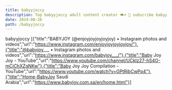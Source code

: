 ```yaml
---
title: babyyjoccy
description: Top babyyjoccy adult content creator 👁♐️ 👑 subscribe babyyjoccy to my porn site below IG babyyjoccy
date: 2019-08-26
path: /babyyjoccy
---
```


babyyjoccy
[{"title":"BABYJOY (@enjoyjoyjoyjoyjoy) • Instagram photos and videos","url":"https://www.instagram.com/enjoyjoyjoyjoyjoy/"},{"title":"@babyjoy___ • Instagram photos and videos","url":"https://www.instagram.com/babyjoy___/"},{"title":"Baby Joy Joy - YouTube","url":"https://www.youtube.com/channel/UCkIz27-hS4O-mCiChXZgNKw"},{"title":"Baby Joy Joy Compilation - YouTube","url":"https://www.youtube.com/watch?v=GPtRjbCwPp4"},{"title":"Home-BabyJoy Saudi Arabia","url":"https://www.babyjoy.com.sa/en/home.html"}]

